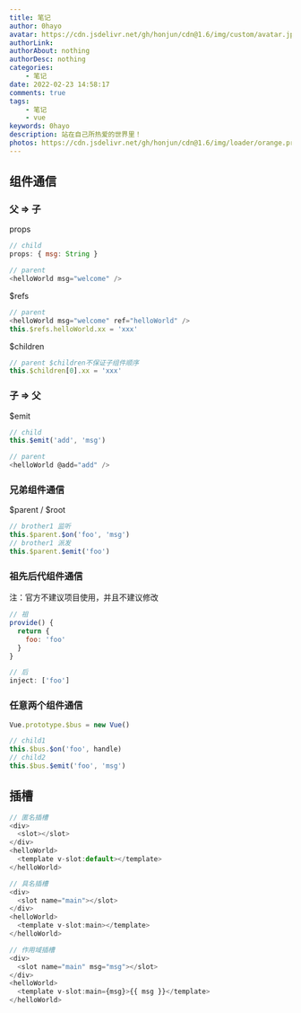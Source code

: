 ```yaml
---
title: 笔记
author: 0hayo
avatar: https://cdn.jsdelivr.net/gh/honjun/cdn@1.6/img/custom/avatar.jpg
authorLink: 
authorAbout: nothing
authorDesc: nothing
categories: 
    - 笔记
date: 2022-02-23 14:58:17
comments: true
tags: 
    - 笔记
    - vue
keywords: 0hayo
description: 站在自己所热爱的世界里！
photos: https://cdn.jsdelivr.net/gh/honjun/cdn@1.6/img/loader/orange.progress-bar-stripe-loader.svg
---
```


## 组件通信

### 父 => 子

 props

```js
// child
props: { msg: String }

// parent
<helloWorld msg="welcome" />
```

 $refs

```js
// parent
<helloWorld msg="welcome" ref="helloWorld" />
this.$refs.helloWorld.xx = 'xxx'
```

 $children

```js
// parent $children不保证子组件顺序
this.$children[0].xx = 'xxx'
```

### 子 => 父

 $emit

```js
// child
this.$emit('add', 'msg')

// parent
<helloWorld @add="add" />
```

### 兄弟组件通信

 $parent / $root

```js
// brother1 监听
this.$parent.$on('foo', 'msg')
// brother1 派发
this.$parent.$emit('foo')
```

### 祖先后代组件通信

注：官方不建议项目使用，并且不建议修改

```js
// 祖
provide() {
  return {
    foo: 'foo'
  }
}

// 后
inject: ['foo']
```

### 任意两个组件通信

```js
Vue.prototype.$bus = new Vue()

// child1
this.$bus.$on('foo', handle)
// child2
this.$bus.$emit('foo', 'msg')
```

## 插槽

```js
// 匿名插槽
<div>
  <slot></slot>
</div>
<helloWorld>
  <template v-slot:default></template>
</helloWorld>

// 具名插槽
<div>
  <slot name="main"></slot>
</div>
<helloWorld>
  <template v-slot:main></template>
</helloWorld>

// 作用域插槽
<div>
  <slot name="main" msg="msg"></slot>
</div>
<helloWorld>
  <template v-slot:main={msg}>{{ msg }}</template>
</helloWorld>
```

